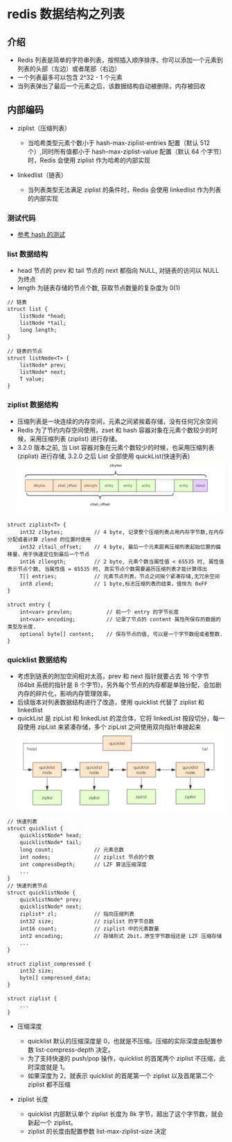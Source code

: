 # redis 数据结构之列表

## 介绍

- Redis 列表是简单的字符串列表，按照插入顺序排序。你可以添加一个元素到列表的头部（左边）或者尾部（右边）
- 一个列表最多可以包含 2^32 - 1 个元素
- 当列表弹出了最后一个元素之后，该数据结构自动被删除，内存被回收

## 内部编码

- ziplist（压缩列表）

  - 当哈希类型元素个数小于 hash-max-ziplist-entries 配置（默认 512 个）,同时所有值都小于 hash-max-ziplist-value 配置（默认 64 个字节）时，Redis 会使用 ziplist 作为哈希的内部实现

- linkedlist（链表）
  - 当列表类型无法满足 ziplist 的条件时，Redis 会使用 linkedlist 作为列表的内部实现

### 测试代码

- [参考 hash 的测试](./redis-hash.md)

### list 数据结构

- head 节点的 prev 和 tail 节点的 next 都指向 NULL, 对链表的访问以 NULL 为终点
- length 为链表存储的节点个数, 获取节点数量的复杂度为 0(1)

```
// 链表
struct list {
    listNode *head;
    listNode *tail;
    long length;
}

// 链表的节点
struct listNode<T> {
    listNode* prev;
    listNode* next;
    T value;
}
```

### ziplist 数据结构

- 压缩列表是一块连续的内存空间，元素之间紧挨着存储，没有任何冗余空间
- Redis 为了节约内存空间使用，zset 和 hash 容器对象在元素个数较少的时候，采用压缩列表 (ziplist) 进行存储。
- 3.2.0 版本之前, 当 List 容器对象在元素个数较少的时候，也采用压缩列表 (ziplist) 进行存储, 3.2.0 之后 List 全部使用 quickList(快速列表)
  ![ziplist](../pic/ziplist.png)

```
struct ziplist<T> {
    int32 zlbytes;          // 4 byte, 记录整个压缩列表占用内存字节数,在内存分配或者计算 zlend 的位置时使用
    int32 zltail_offset;    // 4 byte, 最后一个元素距离压缩列表起始位置的偏移量，用于快速定位到最后一个节点
    int16 zllength;         // 2 byte, 元素个数当属性值 < 65535 时, 属性值表示节点个数, 当属性值 = 65535 时, 真实节点个数需要遍历压缩列表才能计算得出
    T[] entries;            // 元素节点列表，节点之间挨个紧凑存储,无冗余空间
    int8 zlend;             // 1 byte,标志压缩列表的结束，值恒为 0xFF
}

struct entry {
    int<var> prevlen;           // 前一个 entry 的字节长度
    int<var> encoding;          // 记录了节点的 content 属性所保存的数据的类型及长度.
    optional byte[] content;    // 保存节点的值, 可以是一个字节数组或者整数.
}
```

### quicklist 数据结构

- 考虑到链表的附加空间相对太高，prev 和 next 指针就要占去 16 个字节 (64bit 系统的指针是 8 个字节)，另外每个节点的内存都是单独分配，会加剧内存的碎片化，影响内存管理效率。
- 后续版本对列表数据结构进行了改造，使用 quicklist 代替了 ziplist 和 linkedlist
- quickList 是 zipList 和 linkedList 的混合体，它将 linkedList 按段切分，每一段使用 zipList 来紧凑存储，多个 zipList 之间使用双向指针串接起来
  ![quicklist](../pic/quicklist.png)

```
// 快速列表
struct quicklist {
    quicklistNode* head;
    quicklistNode* tail;
    long count;             // 元素总数
    int nodes;              // ziplist 节点的个数
    int compressDepth;      // LZF 算法压缩深度
    ...
}
// 快速列表节点
struct quicklistNode {
    quicklistNode* prev;
    quicklistNode* next;
    ziplist* zl;            // 指向压缩列表
    int32 size;             // ziplist 的字节总数
    int16 count;            // ziplist 中的元素数量
    int2 encoding;          // 存储形式 2bit，原生字节数组还是 LZF 压缩存储
    ...
}

struct ziplist_compressed {
    int32 size;
    byte[] compressed_data;
}

struct ziplist {
    ...
}
```

- 压缩深度

  - quicklist 默认的压缩深度是 0，也就是不压缩。压缩的实际深度由配置参数 list-compress-depth 决定。
  - 为了支持快速的 push/pop 操作，quicklist 的首尾两个 ziplist 不压缩，此时深度就是 1。
  - 如果深度为 2，就表示 quicklist 的首尾第一个 ziplist 以及首尾第二个 ziplist 都不压缩

- ziplist 长度
  - quicklist 内部默认单个 ziplist 长度为 8k 字节，超出了这个字节数，就会新起一个 ziplist。
  - ziplist 的长度由配置参数 list-max-ziplist-size 决定
